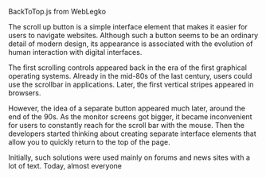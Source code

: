 BackToTop.js from WebLegko

The scroll up button is a simple interface element that makes it easier for users to navigate websites. 
Although such a button seems to be an ordinary detail of modern design, its appearance is associated with the evolution of human interaction with digital interfaces.

The first scrolling controls appeared back in the era of the first graphical operating systems. 
Already in the mid-80s of the last century, users could use the scrollbar in applications. 
Later, the first vertical stripes appeared in browsers.

However, the idea of a separate button appeared much later, around the end of the 90s. As the monitor screens got bigger, 
it became inconvenient for users to constantly reach for the scroll bar with the mouse. 
Then the developers started thinking about creating separate interface elements that allow you to quickly return to the top of the page.

Initially, such solutions were used mainly on forums and news sites with a lot of text. Today, almost everyone

